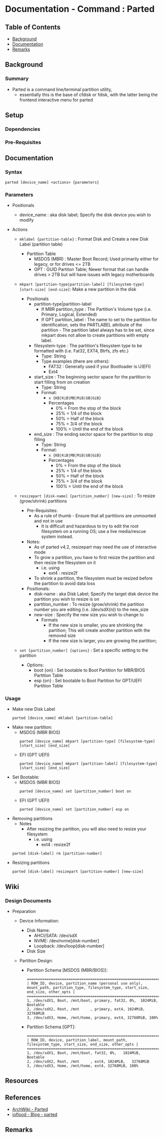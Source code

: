 # Documentation - Command : Parted

## Table of Contents
* [Background](#background)
* [Documentation](#documentation)
* [Remarks](#remarks)

## Background
### Summary
- Parted is a command line/terminal partition utility, 
    + essentially this is the base of cfdisk or fdisk, with the latter being the frontend interactive menu for parted

## Setup
### Dependencies
### Pre-Requisites

## Documentation
### Syntax
```console
parted [device_name] <actions> {parameters}
```

### Parameters
- Positionals
    + device_name : aka disk label; Specify the disk device you wish to modify

- Actions
    - `mklabel {partition-table}` : Format Disk and Create a new Disk Label (partition table)
        - Partition Table
            + MSDOS (MBR) : Master Boot Record; Used primarily either for legacy, or for drives <= 2TB
            + GPT         : GUID Partiton Table; Newer format that can handle drives > 2TB but will have issues with legacy motherboards
    - `mkpart [partition-type|partition-label] [filesystem-type] [start-size] [end-size]`: Make a new partition in the disk
        - Positionals
            - partition-type|partition-label
                - If MBR
                    partition_type : The Partition's Volume type (i.e. Primary, Logical, Extended)
                - If GPT
                    partition_label : The name to set to the partition for identification, sets the PARTLABEL attribute of the partition
                        - The partition label always has to be set, since mkpart does not allow to create partitions with empty label. 
            - filesystem-type : The partition's filesystem type to be formatted with (i.e. Fat32, EXT4, Btrfs, zfs etc.)
                - Type: String
                - Type examples (there are others):
                    + FAT32 : Generally used if your Bootloader is U(EFI)
                    + Ext4
            - start_size : The beginning sector space for the partition to start filling from on creation
                - Type: String
                - Format: 
                    + `x {KB|KiB|MB|MiB|GB|GiB}`
                    - Percentages
                        + 0% = From the stop of the block
                        + 25% = 1/4 of the block
                        + 50% = Half of the block
                        + 75% = 3/4 of the block
                        + 100% = Until the end of the block
            - end_size : The ending sector space for the partition to stop filling
                - Type: String
                - Format: 
                    + `x {KB|KiB|MB|MiB|GB|GiB}`
                    - Percentages
                        + 0% = From the stop of the block
                        + 25% = 1/4 of the block
                        + 50% = Half of the block
                        + 75% = 3/4 of the block
                        + 100% = Until the end of the block

    - `resizepart [disk-name] [partition_number] [new-size]` : To resize (grow/shrink) partitions
        - Pre-Requisites:
            - As a rule of thumb - Ensure that all partitions are unmounted and not in use
                - It is difficult and hazardous to try to edit the root filesystem on a running OS; use a live media/rescue system instead.
        - Notes:
            - As of parted v4.2, resizepart may need the use of interactive mode
            - To grow a partition, you have to first resize the partition and then resize the filesystem on it
                - i.e. using
                    - ext4 : resize2f
            - To shrink a partition, the filesystem must be resized before the partition to avoid data loss
        - Positionals:
            - disk-name : aka Disk Label; Specify the target disk device the partition you wish to resize is on
            - partition_number : To resize (grow/shrink) the partition number you are editing (i.e. /dev/sdX(n)) to the new_size        
            - new-size : Specify the new size you wish to change to
                - Formats
                    + If the new size is smaller, you are shrinking the partition; This will create another partition with the removed size
                    + If the new size is larger, you are growing the partition;

    - `set [partition_number] {options}` : Set a specific setting to the partition
        - Options:
            + boot {on} : Set bootable to Boot Partition for MBR/BIOS Partition Table
            + esp {on} : Set bootable to Boot Partition for GPT/UEFI Partition Table

### Usage
- Make new Disk Label
    ```
    parted [device_name] mklabel [partition-table]
    ```
- Make new partition:
	- MSDOS (MBR BIOS)
        ```console
        parted [device_name] mkpart [partition-type] [filesystem-type] [start_size] [end_size]
        ```
	- EFI (GPT UEFI)
        ```console
        parted [device_name] mkpart [partition-label] [filesystem-type] [start_size] [end_size]
        ```
- Set Bootable:
	- MSDOS (MBR BIOS)
        ```console
        parted [device_name] set [partition_number] boot on
        ```
	- EFI (GPT UEFI)
        ```console
        parted [device_name] set [partition_number] esp on
        ```
- Removing partitions
    - Notes
        - After resizing the partition, you will also need to resize your filesystem
            - i.e. using
                - ext4 : resize2f
    ```console
    parted [disk-label] rm [partition-number]
    ```
- Resizing partitions
    ```console
    parted [disk-label] resizepart [partition-number] [new-size]
    ```

## Wiki

### Design Documents
- Preparation
	- Device Information:
		- Disk Name: 
            + AHCI/SATA: /dev/sdX
            + NVME: /dev/nvme[disk-number]
            + Loopback: /dev/loop[disk-number]
		+ Disk Size

	- Partition Design:
		- Partition Schema [MSDOS (MBR/BIOS)]:
            ```
            ==================================================================================================================
            | ROW_ID, device, partition_name (personal use only), mount_path, partition_type, filesystem_type, start_size, end_size, other_opts |
            ==================================================================================================================
            1, /dev/sdX1, Boot, /mnt/boot, primary, fat32, 0%,	1024MiB, Bootable
            2, /dev/sdX2, Root, /mnt     , primary, ext4, 1024MiB,	32768MiB
            3, /dev/sdX3, Home, /mnt/home, primary, ext4, 32768MiB, 100%
            ```

		- Partition Schema [GPT]:
            ```
            ==================================================================================================================
            | ROW_ID, device, partition_label, mount_path, filesystem_type, start_size, end_size, other_opts |
            ==================================================================================================================
            1, /dev/sdX1, Boot, /mnt/boot, fat32, 0%,	1024MiB, Bootable
            2, /dev/sdX2, Root, /mnt     , ext4, 1024MiB,	32768MiB
            3, /dev/sdX3, Home, /mnt/home, ext4, 32768MiB, 100%
            ```

## Resources

## References
+ [ArchWiki - Parted](https://wiki.archlinux.org/title/Parted)
+ [ioflood - Blog - parted](https://ioflood.com/blog/parted-linux-command)

## Remarks

